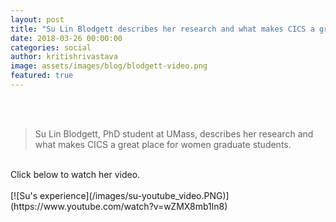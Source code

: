 ```yaml
---
layout: post
title: "Su Lin Blodgett describes her research and what makes CICS a great place for women graduate students"
date: 2018-03-26 00:00:00
categories: social
author: kritishrivastava
image: assets/images/blog/blodgett-video.png
featured: true
---
```

<br/><br/>
>Su Lin Blodgett, PhD student at UMass, describes her research and what makes CICS a great place for women graduate students.
<br/>
Click below to watch her video.
<br/><br/>
[![Su's experience](/images/su-youtube_video.PNG)](https://www.youtube.com/watch?v=wZMX8mb1ln8)







